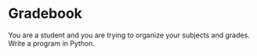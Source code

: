 # Gradebook

You are a student and you are trying to organize your subjects and grades.
Write a program in Python. 
